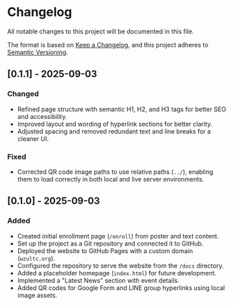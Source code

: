 # Changelog

All notable changes to this project will be documented in this file.

The format is based on [Keep a Changelog](https://keepachangelog.com/en/1.0.0/),
and this project adheres to [Semantic Versioning](https://semver.org/spec/v2.0.0.html).

## [0.1.1] - 2025-09-03

### Changed
- Refined page structure with semantic H1, H2, and H3 tags for better SEO and accessibility.
- Improved layout and wording of hyperlink sections for better clarity.
- Adjusted spacing and removed redundant text and line breaks for a cleaner UI.

### Fixed
- Corrected QR code image paths to use relative paths (`../`), enabling them to load correctly in both local and live server environments.

## [0.1.0] - 2025-09-03

### Added
- Created initial enrollment page (`/enroll`) from poster and text content.
- Set up the project as a Git repository and connected it to GitHub.
- Deployed the website to GitHub Pages with a custom domain (`wzultc.org`).
- Configured the repository to serve the website from the `/docs` directory.
- Added a placeholder homepage (`index.html`) for future development.
- Implemented a "Latest News" section with event details.
- Added QR codes for Google Form and LINE group hyperlinks using local image assets.

